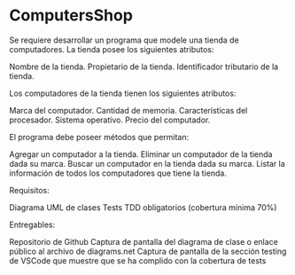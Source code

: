 # ComputersShop
Se requiere desarrollar un programa que modele una tienda de computadores. La tienda posee los siguientes atributos:

Nombre de la tienda.
Propietario de la tienda.
Identificador tributario de la tienda.

Los computadores de la tienda tienen los siguientes atributos:

Marca del computador.
Cantidad de memoria.
Características del procesador.
Sistema operativo.
Precio del computador.

El programa debe poseer métodos que permitan:

Agregar un computador a la tienda.
Eliminar un computador de la tienda dada su marca.
Buscar un computador en la tienda dada su marca.
Listar la información de todos los computadores que tiene la tienda.

Requisitos:

Diagrama UML de clases
Tests TDD obligatorios (cobertura mínima 70%)

Entregables:

Repositorio de Github
Captura de pantalla del diagrama de clase o enlace público al archivo de diagrams.net
Captura de pantalla de la sección testing de VSCode que muestre que se ha complido con la cobertura de tests
